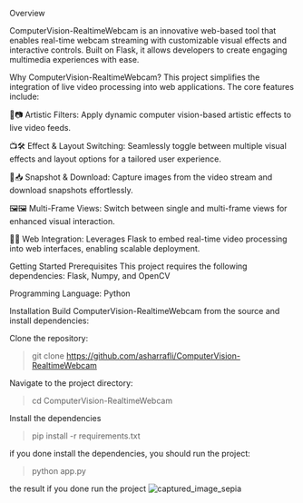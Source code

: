Overview

ComputerVision-RealtimeWebcam is an innovative web-based tool that enables real-time webcam streaming with customizable visual effects and interactive controls. Built on Flask, it allows developers to create engaging multimedia experiences with ease.

Why ComputerVision-RealtimeWebcam?
This project simplifies the integration of live video processing into web applications. The core features include:

🎨📷 Artistic Filters: Apply dynamic computer vision-based artistic effects to live video feeds.

📺🛠 Effect & Layout Switching: Seamlessly toggle between multiple visual effects and layout options for a tailored user experience.

📸📥 Snapshot & Download: Capture images from the video stream and download snapshots effortlessly.

🖼️🖼️ Multi-Frame Views: Switch between single and multi-frame views for enhanced visual interaction.

🚀🌐 Web Integration: Leverages Flask to embed real-time video processing into web interfaces, enabling scalable deployment.

Getting Started
Prerequisites
This project requires the following dependencies:
Flask, Numpy, and OpenCV

Programming Language: Python

Installation
Build ComputerVision-RealtimeWebcam from the source and install dependencies:

Clone the repository:

> git clone https://github.com/asharrafli/ComputerVision-RealtimeWebcam

Navigate to the project directory:

> cd ComputerVision-RealtimeWebcam

Install the dependencies

> pip install -r requirements.txt

if you done install the dependencies, you should run the project:

> python app.py

the result if you done run the project
![captured_image_sepia](https://github.com/user-attachments/assets/9c90d2dc-412c-45d5-80db-f3ed09a8170e)
